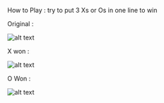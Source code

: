 How to Play : try to put 3 Xs or Os in one line to win 

Original :


![alt text](https://github.com/M7Mansour/TacTacToe/blob/master/Images/original.PNG)


X won :


![alt text](https://github.com/M7Mansour/TacTacToe/blob/master/Images/Xwon.PNG)


O Won :


![alt text](https://github.com/M7Mansour/TacTacToe/blob/master/Images/Owon.PNG)